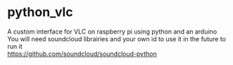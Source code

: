 # python_vlc
A custom interface for VLC on raspberry pi using python and an arduino   
You will need soundcloud librairies and your own id to use it in the future to run it  
https://github.com/soundcloud/soundcloud-python
